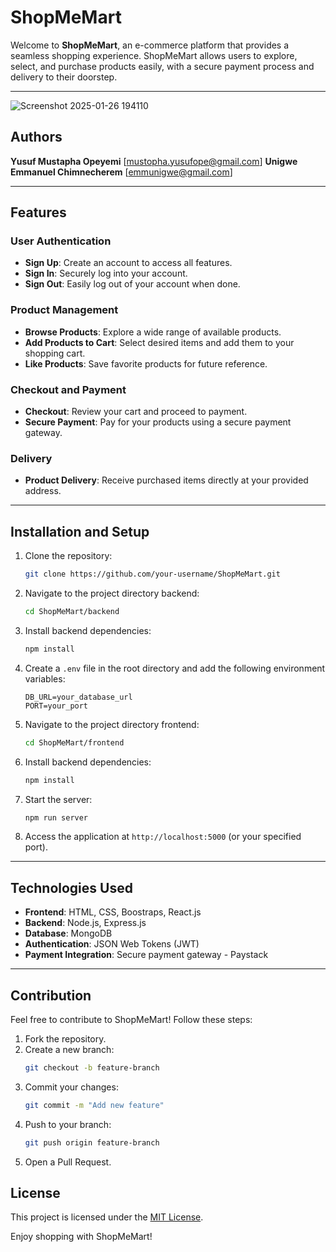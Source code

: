 # ShopMeMart

Welcome to **ShopMeMart**, an e-commerce platform that provides a seamless shopping experience. ShopMeMart allows users to explore, select, and purchase products easily, with a secure payment process and delivery to their doorstep.

---

![Screenshot 2025-01-26 194110](https://github.com/user-attachments/assets/2d10ca25-fbc1-47de-8d4b-96694424fff1)

## Authors
**Yusuf Mustapha Opeyemi** [mustopha.yusufope@gmail.com]
**Unigwe Emmanuel Chimnecherem** [emmunigwe@gmail.com]

---


## Features

### User Authentication
- **Sign Up**: Create an account to access all features.
- **Sign In**: Securely log into your account.
- **Sign Out**: Easily log out of your account when done.

### Product Management
- **Browse Products**: Explore a wide range of available products.
- **Add Products to Cart**: Select desired items and add them to your shopping cart.
- **Like Products**: Save favorite products for future reference.

### Checkout and Payment
- **Checkout**: Review your cart and proceed to payment.
- **Secure Payment**: Pay for your products using a secure payment gateway.

### Delivery
- **Product Delivery**: Receive purchased items directly at your provided address.

---

## Installation and Setup

1. Clone the repository:
   ```bash
   git clone https://github.com/your-username/ShopMeMart.git
   ```

2. Navigate to the project directory backend:
   ```bash
   cd ShopMeMart/backend
   ```

3. Install backend dependencies:
   ```bash
   npm install
   ```
   
4. Create a `.env` file in the root directory and add the following environment variables:
   ```env
   DB_URL=your_database_url
   PORT=your_port
   ```

5. Navigate to the project directory frontend:
   ```bash
   cd ShopMeMart/frontend
   ```

6. Install backend dependencies:
   ```bash
   npm install
   ```

5. Start the server:
   ```bash
   npm run server 
   ```

6. Access the application at `http://localhost:5000` (or your specified port).

---

## Technologies Used
- **Frontend**: HTML, CSS, Boostraps, React.js
- **Backend**: Node.js, Express.js
- **Database**: MongoDB
- **Authentication**: JSON Web Tokens (JWT)
- **Payment Integration**: Secure payment gateway - Paystack

---

## Contribution
Feel free to contribute to ShopMeMart! Follow these steps:
1. Fork the repository.
2. Create a new branch:
   ```bash
   git checkout -b feature-branch
   ```
3. Commit your changes:
   ```bash
   git commit -m "Add new feature"
   ```
4. Push to your branch:
   ```bash
   git push origin feature-branch
   ```
5. Open a Pull Request.



## License
This project is licensed under the [MIT License](LICENSE).

Enjoy shopping with ShopMeMart!

